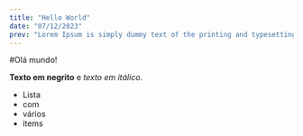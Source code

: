 ```yaml
---
title: "Hello World"
date: "07/12/2023"
prev: "Lorem Ipsum is simply dummy text of the printing and typesetting industry. Lorem Ipsum has been the industry's standard dummy text ever since the 1500s, when an unknown printer took a galley of type and scrambled it to make a type specimen book."
---
```


#Olá mundo!

**Texto em negrito** e _texto em itálico_.

- Lista
- com
- vários
- items